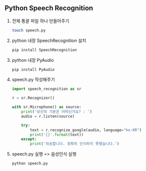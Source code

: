 ## Python Speech Recognition



1. 전체 통괄 파일 하나 만들어주기

   ```bash
   touch speech.py
   ```

2. python 내장 SpeechRecognition 설치

   ```bash
   pip install SpeechRecognition
   ```

3. python 내장 PyAudio

   ```bash
   pip install PyAudio
   ```

4. speech.py 작성해주기

   ```python
   import speech_recognition as sr
   
   r = sr.Recognizer()
   
   with sr.Microphone() as source:
       print('당신의 기분은 어떠신가요? : ')
       audio = r.listen(source)
   
       try:
           text = r.recognize_google(audio, language="ko-KR")
           print('{}'.format(text))
       except:
           print('죄송합니다. 정확히 인식하지 못했습니다.')
   ```

5. speech.py 실행 => 음성인식 실행

   ```bash
   python speech.py
   ```

   